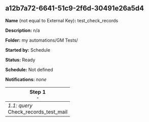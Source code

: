 ## a12b7a72-6641-51c9-2f6d-30491e26a5d4

**Name** (not equal to External Key)**:** test_check_records

**Description:** n/a

**Folder:** my automations/GM Tests/

**Started by:** Schedule

**Status:** Ready

**Schedule:** Not defined

**Notifications:** _none_


| Step 1<br>_<small>-</small>_ |
| --- |
| _1.1: query_<br>Check_records_test_mail |
